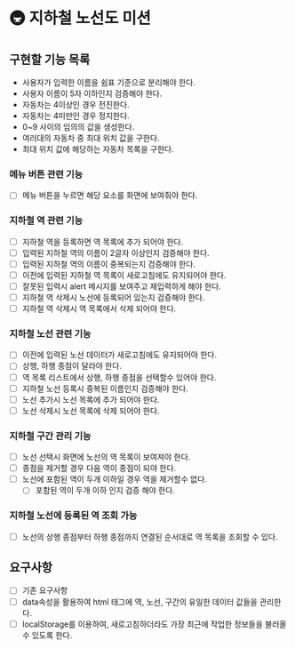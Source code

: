 # 🚇 지하철 노선도 미션

## 구현할 기능 목록

- 사용자가 입력한 이름을 쉼표 기준으로 분리해야 한다.
- 사용자 이름이 5자 이하인지 검증해야 한다.
- 자동차는 4이상인 경우 전진한다.
- 자동차는 4미만인 경우 정지한다.
- 0~9 사이의 임의의 값을 생성한다.
- 여러대의 자동차 중 최대 위치 값을 구한다.
- 최대 위치 값에 해당하는 자동차 목록을 구한다.

### 메뉴 버튼 관련 기능

- [ ] 메뉴 버튼을 누르면 해당 요소를 화면에 보여줘야 한다.

### 지하철 역 관련 기능

- [ ] 지하철 역을 등록하면 역 목록에 추가 되어야 한다.
- [ ] 입력된 지하철 역의 이름이 2글자 이상인지 검증해야 한다.
- [ ] 입력된 지하철 역의 이름이 중복되는지 검증해야 한다.
- [ ] 이전에 입력된 지하철 역 목록이 새로고침에도 유지되어야 한다.
- [ ] 잘못된 입력시 alert 메시지를 보여주고 재입력하게 해야 한다.
- [ ] 지하철 역 삭제시 노선에 등록되어 있는지 검증해야 한다.
- [ ] 지하철 역 삭제시 역 목록에서 삭제 되어야 한다.

### 지하철 노선 관련 기능

- [ ] 이전에 입력된 노선 데이터가 새로고침에도 유지되어야 한다.
- [ ] 상행, 하행 종점이 달라야 한다.
- [ ] 역 목록 리스트에서 상행, 하행 종점을 선택할수 있어야 한다.
- [ ] 지하철 노선 등록시 중복된 이름인지 검증해야 한다.
- [ ] 노선 추가시 노선 목록에 추가 되어야 한다.
- [ ] 노선 삭제시 노선 목록에 삭제 되어야 한다.

### 지하철 구간 관리 기능

- [ ] 노선 선택시 화면에 노선의 역 목록이 보여져야 한다.
- [ ] 종점을 제거할 경우 다음 역이 종점이 되야 한다.
- [ ] 노선에 포함된 역이 두개 이하일 경우 역을 제거할수 없다.
  - [ ] 포함된 역이 두개 이하 인지 검증 해야 한다.

### 지하철 노선에 등록된 역 조회 가능

- [ ] 노선의 상행 종점부터 하행 종점까지 연결된 순서대로 역 목록을 조회할 수 있다.

## 요구사항

- [ ] 기존 요구사항
- [ ] data속성을 활용하여 html 태그에 역, 노선, 구간의 유일한 데이터 값들을 관리한다.
- [ ] localStorage를 이용하여, 새로고침하더라도 가장 최근에 작업한 정보들을 불러올 수 있도록 한다.
